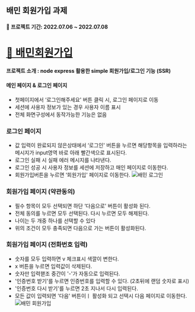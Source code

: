 ## 배민 회원가입 과제
#### :calendar: 프로젝트 기간: 2022.07.06 ~ 2022.07.08

# [🔗 배민회원가입](https://beamin-parkminsu.herokuapp.com/)

#### 프로젝트 소개 : node express 활용한 simple 회원가입/로그인 기능 (SSR)

#### 메인 페이지 & 로그인 페이지
- 첫페이지에서 ‘로그인해주세요' 버튼 클릭 시, 로그인 페이지로 이동
- 세션에 사용자 정보가 있는 경우 사용자 이름 표시
- 전체 화면구성에서 동작가능한 기능은 없음

### 로그인 페이지
- 값 입력이 완료되지 않은상태에서 ‘로그인' 버튼을 누르면 해당항목을 입력하라는 메시지가 input영역 바로 아래 빨간색으로 표시된다.
- 로그인 실패 시 실패 에러 메시지를 나타낸다.
- 로그인 성공 시 사용자 정보를 세션에 저장하고 매인 페이지로 이동한다.
- 회원가입버튼을 누르면 ‘회원가입' 페이지로 이동한다.
![배민 로그인](https://user-images.githubusercontent.com/52727782/179357682-49ef42cf-64bf-4f91-b379-44b13b7dff74.gif)


### 회원가입 페이지 (약관동의)
- 필수 항목이 모두 선택되면 하단 ‘다음으로' 버튼이 활성화 된다.
- 전체 동의를 누르면 모두 선택된다.  다시 누르면 모두 해제된다.
- 나이는 두 개중 하나를 선택할 수 있다
- 위의 조건이 모두 충족되면 다음으로 가는 버튼이 활성화된다.
### 회원가입 페이지 (전화번호 입력)
- 숫자를 모두 입력하면 v 체크표시 색깔이 변한다.
- x 버튼을 누르면 입력값이 삭제된다.
- 숫자만 입력핻조 중간이 '-'가 자동으로 입력된다.
- '인증번호 받기'를 누르면 인증번호를 입력할 수 있다. (2초뒤에 랜덤 숫자로 표시)
- '인증번호 다시 받기'를 누르면 2초 지나서 다시 입력된다.
- 모든 값이 입력되면 '다음' 버튼이ㅣ 활성화 되고 선택시 다음 페이지로 이동한다.
![배민 회원가입](https://user-images.githubusercontent.com/52727782/179357684-0350fa46-3c2e-4f37-98e0-7f8ad80cdfb4.gif)



